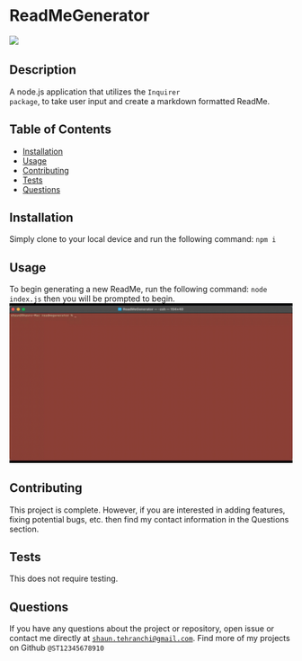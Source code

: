 # ReadMeGenerator
<img src="https://img.shields.io/badge/License-MIT-blue.svg">

## Description
 A node.js application that utilizes the <code>Inquirer package</code>, to take user input and create a markdown formatted ReadMe.

## Table of Contents
- [Installation](#installation)
- [Usage](#usage)
- [Contributing](#contributing)
- [Tests](#tests)
- [Questions](#questions)
## Installation
Simply clone to your local device and run the following command: <code>npm i</code>
## Usage
 To begin generating a new ReadMe, run the following command: <code>node index.js</code> then you will be prompted to begin.
 ![Alt Text](./readmegendemo.gif)
## Contributing
 This project is complete. However, if you are interested in adding features, fixing potential bugs, etc. then find my contact information in the Questions section.
## Tests
 This does not require testing.
## Questions
If you have any questions about the project or repository, open issue or contact me directly at <code>shaun.tehranchi@gmail.com</code>. Find more of my projects on Github <code>@ST12345678910</code>
 

